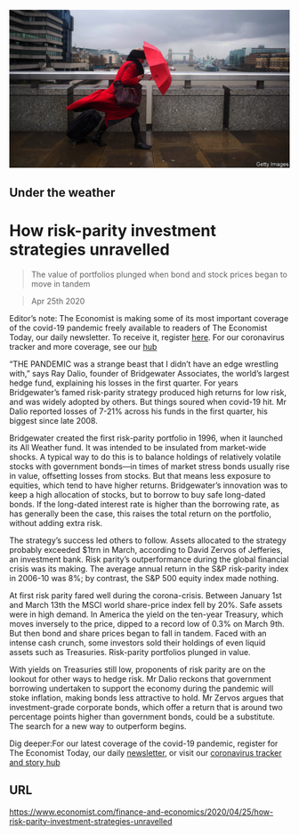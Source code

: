 ![](./images/20200425_FNP501.jpg)

## Under the weather

# How risk-parity investment strategies unravelled

> The value of portfolios plunged when bond and stock prices began to move in tandem

> Apr 25th 2020

Editor’s note: The Economist is making some of its most important coverage of the covid-19 pandemic freely available to readers of The Economist Today, our daily newsletter. To receive it, register [here](https://www.economist.com//newslettersignup). For our coronavirus tracker and more coverage, see our [hub](https://www.economist.com//coronavirus)

“THE PANDEMIC was a strange beast that I didn’t have an edge wrestling with,” says Ray Dalio, founder of Bridgewater Associates, the world’s largest hedge fund, explaining his losses in the first quarter. For years Bridgewater’s famed risk-parity strategy produced high returns for low risk, and was widely adopted by others. But things soured when covid-19 hit. Mr Dalio reported losses of 7-21% across his funds in the first quarter, his biggest since late 2008.

Bridgewater created the first risk-parity portfolio in 1996, when it launched its All Weather fund. It was intended to be insulated from market-wide shocks. A typical way to do this is to balance holdings of relatively volatile stocks with government bonds—in times of market stress bonds usually rise in value, offsetting losses from stocks. But that means less exposure to equities, which tend to have higher returns. Bridgewater’s innovation was to keep a high allocation of stocks, but to borrow to buy safe long-dated bonds. If the long-dated interest rate is higher than the borrowing rate, as has generally been the case, this raises the total return on the portfolio, without adding extra risk.

The strategy’s success led others to follow. Assets allocated to the strategy probably exceeded $1trn in March, according to David Zervos of Jefferies, an investment bank. Risk parity’s outperformance during the global financial crisis was its making. The average annual return in the S&P risk-parity index in 2006-10 was 8%; by contrast, the S&P 500 equity index made nothing.

At first risk parity fared well during the corona-crisis. Between January 1st and March 13th the MSCI world share-price index fell by 20%. Safe assets were in high demand. In America the yield on the ten-year Treasury, which moves inversely to the price, dipped to a record low of 0.3% on March 9th. But then bond and share prices began to fall in tandem. Faced with an intense cash crunch, some investors sold their holdings of even liquid assets such as Treasuries. Risk-parity portfolios plunged in value.

With yields on Treasuries still low, proponents of risk parity are on the lookout for other ways to hedge risk. Mr Dalio reckons that government borrowing undertaken to support the economy during the pandemic will stoke inflation, making bonds less attractive to hold. Mr Zervos argues that investment-grade corporate bonds, which offer a return that is around two percentage points higher than government bonds, could be a substitute. The search for a new way to outperform begins.

Dig deeper:For our latest coverage of the covid-19 pandemic, register for The Economist Today, our daily [newsletter](https://www.economist.com//newslettersignup), or visit our [coronavirus tracker and story hub](https://www.economist.com//coronavirus)

## URL

https://www.economist.com/finance-and-economics/2020/04/25/how-risk-parity-investment-strategies-unravelled
